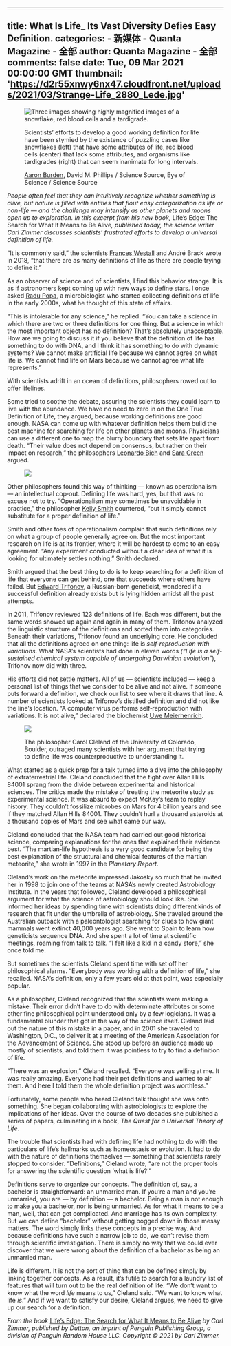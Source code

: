 
---
title: What Is Life_ Its Vast Diversity Defies Easy Definition.
categories: 
    - 新媒体
    - Quanta Magazine - 全部
author: Quanta Magazine - 全部
comments: false
date: Tue, 09 Mar 2021 00:00:00 GMT
thumbnail: 'https://d2r55xnwy6nx47.cloudfront.net/uploads/2021/03/Strange-Life_2880_Lede.jpg'
---

<div>   
<div data-reactid="197"><section class="post__title__wrapper relative" data-reactid="198"><section class="outer fill-h relative outer--content" data-reactid="199"><div class="mha container--s" data-reactid="200"></div></section></section></div><figure class="lh-0 w-100P m-0_auto d-flex align-items-center justify-content-center flex-direction-column max-width-1420 _p_last-of-type-mb-0 p-0 _19nesb1 _jrggmc _552kiq _rna4ro" data-reactid="234"><div class="w-100P d-flex justify-content-center _149bqoo _1syob6o _aylhnx _1ovb59i image--module" data-reactid="235"><div class="w-auto max-width-100P max-height-100P mr-0p5em _last-of-type-m-0 _1oyl2xe _1mmfes9 _duy6tz _aylhnx component-img" data-reactid="236"><img alt="Three images showing highly magnified images of a snowflake, red blood cells and a tardigrade." src="https://d2r55xnwy6nx47.cloudfront.net/uploads/2021/03/Strange-Life_2880_Lede.jpg" class="w-100P max-width-100P mb-1p5rem _q2oepu _rna4ro _1oyl2xe border-none" data-reactid="237" referrerpolicy="no-referrer"><!-- react-empty: 238 --></div></div><figcaption class="d-block m-0_auto w-100P _112lb0a _192y3bk _dc69mj" data-reactid="239"><section class="p-0_3rem _k5gyt3 _rna4ro" data-reactid="240"><div class="max-width-560px w-100P m-0_auto d-flex flex-direction-column _1e0lyfy _k6y9ug _1ij7gf7 _1xqp4r2 _n5xvur _eugonq _l378w0 _149bqoo _bv6xe6 _1y275b3 _1re1wwt _pattribution-w-auto _46bwqc _pujp80 _pcaption-w-auto _1dxfdx3" data-reactid="241"><div class="caption wysiwyg h5 theme__anchors--solid fill-h" data-reactid="242"><p>Scientists’ efforts to develop a good working definition for life have been stymied by the existence of puzzling cases like snowflakes (left) that have some attributes of life, red blood cells (center) that lack some attributes, and organisms like tardigrades (right) that can seem inanimate for long intervals.</p>
</div><div class="attribution theme__anchors--solid wysiwyg pangram h6 mb1 fill-h" data-reactid="243"><p><a href="https://unsplash.com/@aaronburden">Aaron Burden</a>, David M. Phillips / Science Source, Eye of Science / Science Source</p>
</div></div></section></figcaption></figure><div class="acf-content scale1 mt2" data-reactid="244"><div class="post__wrapper scale0 show-dropcap" data-reactid="245"><div class="mha container--m" data-reactid="246"><div class="post__content relative flex flex-items-start flex-justify-between" data-reactid="247"><section class="outer mha js-router-anchors outer--content" data-reactid="288"><div class="flex-auto mha container--xs" data-reactid="289"><div class="post__content__section wysiwyg p theme__anchors--underline" data-reactid="290"><div class="post__content wysiwyg p theme__anchors--underline" data-reactid="291"><p><em>People often feel that they can intuitively recognize whether something is alive, but nature is filled with entities that flout easy categorization as life or non-life — and the challenge may intensify as other planets and moons open up to exploration. In this excerpt from his new book,</em> Life’s Edge: The Search for What It Means to Be Alive<em>, published today, the science writer Carl Zimmer discusses scientists’ frustrated efforts to develop a universal definition of life.</em></p>
<p>“It is commonly said,” the scientists <a href="https://sci.esa.int/web/mars-express/-/49528-frances-westall">Frances Westall</a> and André Brack wrote in 2018, “that there are as many definitions of life as there are people trying to define it.”</p>
<p>As an observer of science and of scientists, I find this behavior strange. It is as if astronomers kept coming up with new ways to define stars. I once asked <a href="https://astrobiology.nasa.gov/nai/directory/popa-radu/index.html">Radu Popa</a>, a microbiologist who started collecting definitions of life in the early 2000s, what he thought of this state of affairs.</p>
<p>“This is intolerable for any science,” he replied. “You can take a science in which there are two or three definitions for one thing. But a science in which the most important object has no definition? That’s absolutely unacceptable. How are we going to discuss it if you believe that the definition of life has something to do with DNA, and I think it has something to do with dynamic systems? We cannot make artificial life because we cannot agree on what life is. We cannot find life on Mars because we cannot agree what life represents.”</p>
<p>With scientists adrift in an ocean of definitions, philosophers rowed out to offer lifelines.</p>
<p>Some tried to soothe the debate, assuring the scientists they could learn to live with the abundance. We have no need to zero in on the One True Definition of Life, they argued, because working definitions are good enough. NASA can come up with whatever definition helps them build the best machine for searching for life on other planets and moons. Physicians can use a different one to map the blurry boundary that sets life apart from death. “Their value does not depend on consensus, but rather on their impact on research,” the philosophers <a href="https://laslab.academia.edu/LeonardoBich">Leonardo Bich</a> and <a href="https://www.ind.ku.dk/english/staff-auto-list/?pure=en/persons/524942">Sara Green</a> argued.</p>
<figure><img src="https://d2r55xnwy6nx47.cloudfront.net/uploads/2021/03/LifesEdge_jacket.jpg" referrerpolicy="no-referrer"><figcaption></figcaption></figure>
<p>Other philosophers found this way of thinking — known as operationalism — an intellectual cop‐out. Defining life was hard, yes, but that was no excuse not to try. “Operationalism may sometimes be unavoidable in practice,” the philosopher <a href="https://www.clemson.edu/caah/departments/philosophy-religion/people/facultyBio.html?id=542">Kelly Smith</a> countered, “but it simply cannot substitute for a proper definition of life.”</p>
<p>Smith and other foes of operationalism complain that such definitions rely on what a group of people generally agree on. But the most important research on life is at its frontier, where it will be hardest to come to an easy agreement. “Any experiment conducted without a clear idea of what it is looking for ultimately settles nothing,” Smith declared.</p>
<p>Smith argued that the best thing to do is to keep searching for a definition of life that everyone can get behind, one that succeeds where others have failed. But <a href="https://evo.haifa.ac.il/index.php/people/postdocs-and-graduate-students/39-people/former-members-of-the-institute/198-edward-n-trifonov-ph-d">Edward Trifonov</a>, a Russian‐born geneticist, wondered if a successful definition already exists but is lying hidden amidst all the past attempts.</p>
<p>In 2011, Trifonov reviewed 123 definitions of life. Each was different, but the same words showed up again and again in many of them. Trifonov analyzed the linguistic structure of the definitions and sorted them into categories. Beneath their variations, Trifonov found an underlying core. He concluded that all the definitions agreed on one thing: life is <em>self‐reproduction with variations</em>. What NASA’s scientists had done in eleven words <em>(“Life is a self‐sustained chemical system capable of undergoing Darwinian evolution”</em>), Trifonov now did with three.</p>
<p>His efforts did not settle matters. All of us — scientists included — keep a personal list of things that we consider to be alive and not alive. If someone puts forward a definition, we check our list to see where it draws that line. A number of scientists looked at Trifonov’s distilled definition and did not like the line’s location. “A computer virus performs self‐reproduction with variations. It is not alive,” declared the biochemist <a href="http://www.unice.fr/meierhenrich/">Uwe Meierhenrich</a>.</p>
<figure><img src="https://d2r55xnwy6nx47.cloudfront.net/uploads/2021/03/cleland_v1.jpg" referrerpolicy="no-referrer"><figcaption><p>The philosopher Carol Cleland of the University of Colorado, Boulder, outraged many scientists with her argument that trying to define life was counterproductive to understanding it.</p></figcaption></figure>
<p>What started as a quick prep for a talk turned into a dive into the philosophy of extraterrestrial life. Cleland concluded that the fight over Allan Hills 84001 sprang from the divide between experimental and historical sciences. The critics made the mistake of treating the meteorite study as experimental science. It was absurd to expect McKay’s team to replay history. They couldn’t fossilize microbes on Mars for 4 billion years and see if they matched Allan Hills 84001. They couldn’t hurl a thousand asteroids at a thousand copies of Mars and see what came our way.</p>
<p>Cleland concluded that the NASA team had carried out good historical science, comparing explanations for the ones that explained their evidence best. “The martian‐life hypothesis is a very good candidate for being the best explanation of the structural and chemical features of the martian meteorite,” she wrote in 1997 in the <em>Planetary Report</em>.</p>
<p>Cleland’s work on the meteorite impressed Jakosky so much that he invited her in 1998 to join one of the teams at NASA’s newly created Astrobiology Institute. In the years that followed, Cleland developed a philosophical argument for what the science of astrobiology should look like. She informed her ideas by spending time with scientists doing different kinds of research that fit under the umbrella of astrobiology. She traveled around the Australian outback with a paleontologist searching for clues to how giant mammals went extinct 40,000 years ago. She went to Spain to learn how geneticists sequence DNA. And she spent a lot of time at scientific meetings, roaming from talk to talk. “I felt like a kid in a candy store,” she once told me.</p>
<p>But sometimes the scientists Cleland spent time with set off her philosophical alarms. “Everybody was working with a definition of life,” she recalled. NASA’s definition, only a few years old at that point, was especially popular.</p>
<p>As a philosopher, Cleland recognized that the scientists were making a mistake. Their error didn’t have to do with determinate attributes or some other fine philosophical point understood only by a few logicians. It was a fundamental blunder that got in the way of the science itself. Cleland laid out the nature of this mistake in a paper, and in 2001 she traveled to Washington, D.C., to deliver it at a meeting of the American Association for the Advancement of Science. She stood up before an audience made up mostly of scientists, and told them it was pointless to try to find a definition of life.</p>
<div id="component-60580bdf33e5c" class></div>
<p>“There was an explosion,” Cleland recalled. “Everyone was yelling at me. It was really amazing. Everyone had their pet definitions and wanted to air them. And here I told them the whole definition project was worthless.”</p>
<p>Fortunately, some people who heard Cleland talk thought she was onto something. She began collaborating with astrobiologists to explore the implications of her ideas. Over the course of two decades she published a series of papers, culminating in a book, <em>The Quest for a Universal Theory of Life</em>.</p>
<p>The trouble that scientists had with defining life had nothing to do with the particulars of life’s hallmarks such as homeostasis or evolution. It had to do with the nature of definitions themselves — something that scientists rarely stopped to consider. “Definitions,” Cleland wrote, “are not the proper tools for answering the scientific question ‘what is life?’”</p>
<p>Definitions serve to organize our concepts. The definition of, say, a bachelor is straightforward: an unmarried man. If you’re a man and you’re unmarried, you are — by definition — a bachelor. Being a man is not enough to make you a bachelor, nor is being unmarried. As for what it means to be a man, well, that can get complicated. And marriage has its own complexity. But we can define “bachelor” without getting bogged down in those messy matters. The word simply links these concepts in a precise way. And because definitions have such a narrow job to do, we can’t revise them through scientific investigation. There is simply no way that we could ever discover that we were wrong about the definition of a bachelor as being an unmarried man.</p>
<div id="component-60580bdf34a7a" class="related-list"></div>
<p>Life is different. It is not the sort of thing that can be defined simply by linking together concepts. As a result, it’s futile to search for a laundry list of features that will turn out to be the real definition of life. “We don’t want to know what the word <em>life </em>means to us,” Cleland said. “We want to know what life <em>is</em>.” And if we want to satisfy our desire, Cleland argues, we need to give up our search for a definition.</p>
<p><em>From the book</em> <a href="https://www.penguinrandomhouse.com/books/639396/lifes-edge-by-carl-zimmer/">Life’s Edge: The Search for What It Means to Be Alive</a> <em>by Carl Zimmer, published by Dutton, an imprint of Penguin Publishing Group, a division of Penguin Random House LLC. Copyright © 2021 by Carl Zimmer.</em></p>
</div></div></div></section></div><div class="pv2" data-reactid="385"></div></div></div></div>  
</div>
            